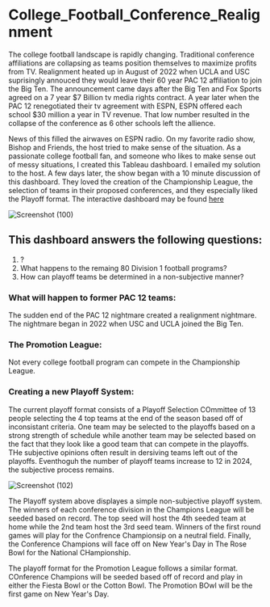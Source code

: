 # College_Football_Conference_Realignment
The college football landscape is rapidly changing.  Traditional conference affiliations are collapsing as teams position themselves to maximize profits from TV.  Realignment heated up in August of 2022 when UCLA and USC suprisingly annouced they would leave their 60 year PAC 12 affiliation to join the Big Ten.  The announcement came days after the Big Ten and Fox Sports agreed on a 7 year $7 Billion tv media rights contract.  A year later when the PAC 12 renegotiated their tv agreement with ESPN, ESPN offered each school $30 million a year in TV revenue.  That low number resulted in the collapse of the conference as 6 other schools left the allience.  

News of this filled the airwaves on ESPN radio. On my favorite radio show, Bishop and Friends, the host tried to make sense of the situation.  As a passionate college football fan, and someone who likes to make sense out of messy situations, I created this Tableau dashboard. I emailed my solution to the host.  A few days later, the show began with a 10 minute discussion of this dashboard.  They loved the creation of the Championship League, the selection of teams in their proposed conferences, and they especially liked the Playoff format.  The interactive dashboard may be found [here](https://public.tableau.com/app/profile/bryan.hamilton27/viz/CollegeFootballConferenceRealignmentModel/MainPage)

![Screenshot (100)](https://github.com/bhammy27/College_Football_Conference_Realignment/assets/154477061/fec8ecc2-953b-4f29-9daa-cc70c3783e30)

## This dashboard answers the following questions:
1.  ?
2.  What happens to the remaing 80 Division 1 football programs?
4.  How can playoff teams be determined in a non-subjective manner?

### What will happen to former PAC 12 teams:
The sudden end of the PAC 12 nightmare created a realignment nightmare.  The nightmare began in 2022 when USC and UCLA joined the Big Ten.


### The Promotion League:
Not every college football program can compete in the Championship League.  


### Creating a new Playoff System:
The current playoff format consists of a Playoff Selection COmmittee of 13 people selecting the 4 top teams at the end of the season based off of inconsistant criteria.  One team may be selected to the playoffs based on a strong strength of schedule while another team may be selected based on the fact that they look like a good team that can compete in the playoffs. THe subjective opinions often result in dersiving teams left out of the playoffs.  Eventhoguh the number of playoff teams increase to 12 in 2024, the subjective process remains.

![Screenshot (102)](https://github.com/bhammy27/College_Football_Conference_Realignment/assets/154477061/9d00c62f-e573-48cb-832a-b7569a4120b1)


The Playoff system above displayes a simple non-subjective playoff system.  The winners of each conference division in the Champions League will be seeded based on record.  The top seed will host the 4th seeded team at home while the 2nd team host the 3rd seed team. Winners of the first round games will play for the Confrence Championsip on a neutral field.  Finally, the Conference Champions will face off on New Year's Day in The Rose Bowl for the National CHampionship.  

The playoff format for the Promotion League follows a similar format.  COnference Champions will be seeded based off of record and play in either the Fiesta Bowl or the Cotton Bowl.  The Promotion BOwl will be the first game on New Year's Day.  

